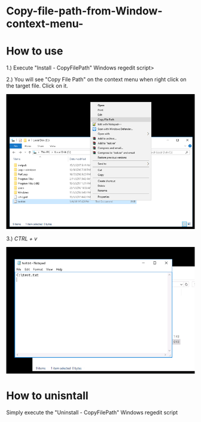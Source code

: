 # Copy-file-path-from-Window-context-menu-

<h1>How to use</h1>

<p>
1.) Execute "Install - CopyFilePath" Windows regedit script>

2.) You will see "Copy File Path" on the context menu when right click on the target file. Click on it.

<img src="./img/screenshot1.png">

3.) <em>CTRL + v</em>

<img src="./img/screenshot2.png">

</p>



<h1>How to unisntall</h1>

<p>Simply execute the "Uninstall - CopyFilePath" Windows regedit script</p>